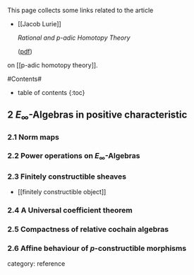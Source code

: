 

This page collects some links related to the article

* [[Jacob Lurie]]

  _Rational and $p$-adic Homotopy Theory_


  ([pdf](http://www.math.harvard.edu/~lurie/papers/DAG-XIII.pdf))

on [[p-adic homotopy theory]].

#Contents#
* table of contents
{:toc}

## 2 $E_\infty$-Algebras in positive characteristic

### 2.1 Norm maps

### 2.2 Power operations on $E_\infty$-Algebras

### 2.3 Finitely constructible sheaves

* [[finitely constructible object]]

### 2.4 A Universal coefficient theorem

### 2.5 Compactness of relative cochain algebras

### 2.6 Affine behaviour of $p$-constructible morphisms

category: reference

